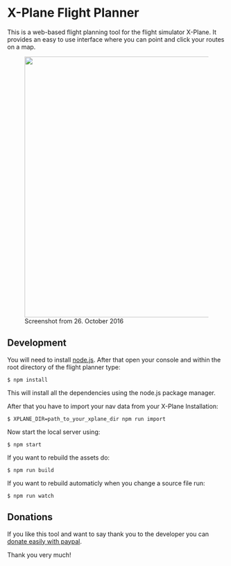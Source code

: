 # X-Plane Flight Planner

This is a web-based flight planning tool for the flight simulator X-Plane.
It provides an easy to use interface where you can point and click your routes on a map.

<figure>
<a href="https://github.com/der-On/X-Plane-Flight-Planner/raw/v2.0/docs/screenshot.png"><img src="https://github.com/der-On/X-Plane-Flight-Planner/raw/v2.0/docs/screenshot.png" width="600" /></a>
<figcaption>Screenshot from 26. October 2016</figcaption>
</figure>

## Development

You will need to install [node.js](http://nodejs.org/).
After that open your console and within the root directory of the flight planner type:

    $ npm install

This will install all the dependencies using the node.js package manager.

After that you have to import your nav data from your X-Plane Installation:

    $ XPLANE_DIR=path_to_your_xplane_dir npm run import

Now start the local server using:

    $ npm start

If you want to rebuild the assets do:

    $ npm run build

If you want to rebuild automaticly when you change a source file run:

    $ npm run watch

## Donations

If you like this tool and want to say thank you to the developer you can [donate easily with paypal](https://www.paypal.com/cgi-bin/webscr?cmd=_s-xclick&hosted_button_id=DNL9MGKS39BAJ).

Thank you very much!
